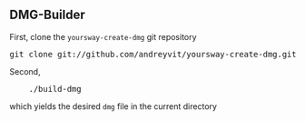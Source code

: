 ## DMG-Builder
First, clone the `yoursway-create-dmg` git repository
<pre>
git clone git://github.com/andreyvit/yoursway-create-dmg.git
</pre>
Second,
<pre>
    ./build-dmg
</pre>
which yields the desired `dmg` file in the current directory

